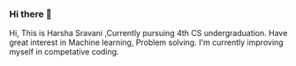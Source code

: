 ### Hi there 👋


Hi, This is Harsha Sravani ,Currently pursuing 4th CS undergraduation. 
Have great interest in Machine learning, Problem solving.
I'm currently improving myself in competative coding.

<!--
**Harsha2102-code/Harsha2102-code** is a ✨ _special_ ✨ repository because its `README.md` (this file) appears on your GitHub profile.

Here are some ideas to get you started:

- 🔭 I’m currently working on ...
- 🌱 I’m currently learning ...
- 👯 I’m looking to collaborate on ...
- 🤔 I’m looking for help with ...
- 💬 Ask me about ...
- 📫 How to reach me: ...
- 😄 Pronouns: ...
- ⚡ Fun fact: ...
-->
